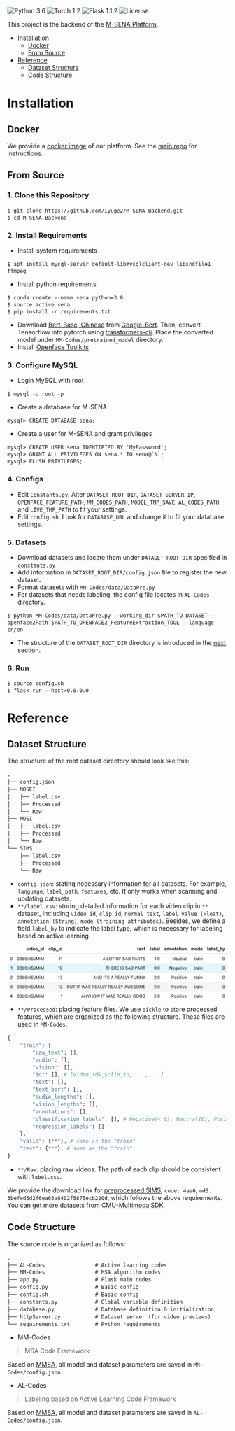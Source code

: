 ![Python 3.6](https://img.shields.io/badge/python-3.6-green.svg)
![Torch 1.2](https://img.shields.io/badge/torch-1.2-green.svg)
![Flask 1.1.2](https://img.shields.io/badge/flask-1.1.2-green.svg)
![License](https://img.shields.io/badge/license-GPLv3-blue.svg)

This project is the backend of the [M-SENA Platform](https://github.com/thuiar/M-SENA/).

- [Installation](#installation)
  - [Docker](#docker)
  - [From Source](#from-source)
- [Reference](#reference)
  - [Dataset Structure](#dataset-structure)
  - [Code Structure](#code-structure)

# Installation

## Docker

We provide a [docker image](https://hub.docker.com/r/flamesky/m-sena-platform/) of our platform. See the [main repo](https://github.com/thuiar/M-SENA#docker) for instructions. 

## From Source

### 1. Clone this Repository

```shell
$ git clone https://github.com/iyuge2/M-SENA-Backend.git
$ cd M-SENA-Backend
```

### 2. Install Requirements

  - Install system requirements

  ```
  $ apt install mysql-server default-libmysqlclient-dev libsndfile1 ffmpeg
  ```
  
  - Install python requirements

  ```
  $ conda create --name sena python=3.8
  $ source active sena
  $ pip install -r requirements.txt
  ```
    
  - Download [Bert-Base, Chinese](https://storage.googleapis.com/bert_models/2018_11_03/chinese_L-12_H-768_A-12.zip) from [Google-Bert](https://github.com/google-research/bert). Then, convert Tensorflow into pytorch using [transformers-cli](https://huggingface.co/transformers/converting_tensorflow_models.html). Place the converted model under `MM-Codes/pretrained_model` directory.  
  - Install [Openface Toolkits](https://github.com/TadasBaltrusaitis/OpenFace/wiki)

### 3. Configure MySQL

  - Login MySQL with root

  ```
  $ mysql -u root -p
  ```

  - Create a database for M-SENA

  ```
  mysql> CREATE DATABASE sena;
  ```
  
  - Create a user for M-SENA and grant privileges

  ```
  mysql> CREATE USER sena IDENTIFIED BY 'MyPassword';
  mysql> GRANT ALL PRIVILEGES ON sena.* TO sena@`%`;
  mysql> FLUSH PRIVILEGES;
  ```

### 4. Configs 

  - Edit `Constants.py`. Alter `DATASET_ROOT_DIR`, `DATASET_SERVER_IP`, `OPENFACE_FEATURE_PATH`, `MM_CODES_PATH`, `MODEL_TMP_SAVE`, `AL_CODES_PATH` and `LIVE_TMP_PATH` to fit your settings. 
  - Edit `config.sh`. Look for `DATABASE_URL` and change it to fit your database settings.

### 5. Datasets 

  - Download datasets and locate them under `DATASET_ROOT_DIR` specified in `constants.py`
  - Add information in `DATASET_ROOT_DIR/config.json` file to register the new dataset. 
  - Format datasets with `MM-Codes/data/DataPre.py`
  - For datasets that needs labeling, the config file locates in `AL-Codes` directory. 
  
  ```
  $ python MM-Codes/data/DataPre.py --working_dir $PATH_TO_DATASET --openface2Path $PATH_TO_OPENFACE2_FeatureExtraction_TOOL --language cn/en
  ```
  
  - The structure of the `DATASET_ROOT_DIR` directory is introduced in the [next](#datasets) section. 

### 6. Run

```
$ source config.sh
$ flask run --host=0.0.0.0
```

# Reference

## Dataset Structure

The structure of the root dataset directory should look like this:

```txt
.
├── config.json
├── MOSEI
│   ├── label.csv
│   ├── Processed
│   └── Raw
├── MOSI
│   ├── label.csv
│   ├── Processed
│   └── Raw
└── SIMS
    ├── label.csv
    ├── Processed
    └── Raw
```

- `config.json`: stating necessary information for all datasets. For example, `language`, `label_path`, `features`, etc. It only works when scanning and updating datasets.
- `**/label.csv`: storing detailed information for each video clip in `**` dataset, including `video_id`, `clip_id`, `normal text`, `label value (Float)`, `annotation (String)`, `mode (training attributes)`. Besides, we define a field `label_by` to indicate the label type, which is necessary for labeling based on active learning.

![dataset-Label](assets/dataset-label.png)

- `**/Processed`: placing feature files. We use `pickle` to store processed features, which are organized as the following structure. These files are used in `MM-Codes`.

```python
{
    "train": {
        "raw_text": [],
        "audio": [],
        "vision": [],
        "id": [], # [video_id$_$clip_id, ..., ...]
        "text": [],
        "text_bert": [],
        "audio_lengths": [],
        "vision_lengths": [],
        "annotations": [],
        "classification_labels": [], # Negative(< 0), Neutral(0), Positive(> 0)
        "regression_labels": []
    },
    "valid": {***}, # same as the "train"
    "test": {***}, # same as the "train"
}
```

- `**/Raw`: placing raw videos. The path of each clip should be consistent with `label.csv`.
  
We provide the download link for [preprocessed SIMS](https://pan.baidu.com/s/13Ax18SWnHRWCUJB2i8NsVw), `code: 4aa6`, `md5: 3befed5d2f6ea63a8402f5875ecb220d`, which follows the above requirements. You can get more datasets from [CMU-MultimodalSDK](http://immortal.multicomp.cs.cmu.edu/raw_datasets/processed_data/). 

## Code Structure

The source code is organized as follows: 

```txt
.
├── AL-Codes                # Active learning codes
├── MM-Codes                # MSA algorithm codes
├── app.py                  # Flask main codes
├── config.py               # Basic config
├── config.sh               # Basic config
├── constants.py            # Global variable definition
├── database.py             # Database definition & initialization
├── httpServer.py           # Dataset server (for video previews)
└── requirements.txt        # Python requirements
```

- MM-Codes

> MSA Code Framework

Based on [MMSA](https://github.com/thuiar/MMSA), all model and dataset parameters are saved in `MM-Codes/config.json`.

- AL-Codes

> Labeling based  on Active Learning Code Framework

Based on [MMSA](https://github.com/thuiar/MMSA), all model and dataset parameters are saved in `AL-Codes/config.json`.
